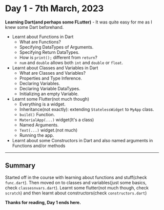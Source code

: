 # Day 1 - 7th March, 2023
**Learning Dart(and perhaps some FLutter)** - It was quite easy for me as I knew some Dart beforehand.
  * Learnt about Functions in Dart 
    * What are Functions?
    * Specifying DataTypes of Arguments.
    * Specifying Return DataTypes.
    * How is ```print();``` different from ```return```?
    * ```num``` and ```double``` allows both ```int``` and ```double``` or ```float```.
  * Learnt about Classes and Variables in Dart
    * What are Classes and Variables?
    * Properties and Type Inference.
    * Declaring Variables.
    * Declaring Variable DataTypes.
    * Initializing an empty Variable.
  * Learnt some Flutter(not much though)
    * Everything is a widget.
    * Inheritance(not exactly): extending ```StatelessWidget``` to ```MyApp``` class.
    * ```build()``` Function.
    * ```MaterialApp(...)``` widget(It's a class)
    * Named Arguments.
    * ```Text(...)``` widget.(not much)
    * Running the app.
  * Learnt about some Constructors in Dart and also named arguments in  Functions and/or methods

---
## Summary
Started off in the course with learning about functions and stuff(check ```func.dart```). Then moved on to classes and variables(just some basics, check ```classesnvars.dart```). Learnt some flutter(not much though, check ```scratch```) and then learnt about constructors(check ```constructors.dart```)

**Thanks for reading, Day 1 ends here.**

